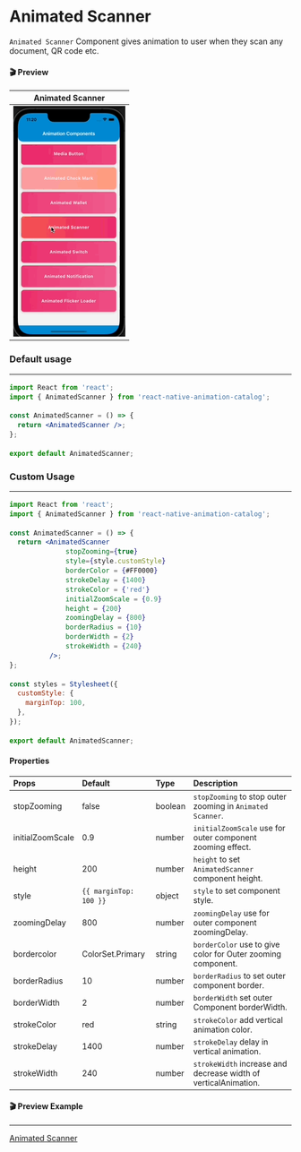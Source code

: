 # Animated Scanner

`Animated Scanner` Component gives animation to user when they scan any document, QR code etc.

#### 🎬 Preview

|            Animated Scanner             |
| :-------------------------------------: |
| ![alt_tag](/assets/AnimatedScanner.gif) |

### Default usage

---

```jsx
import React from 'react';
import { AnimatedScanner } from 'react-native-animation-catalog';

const AnimatedScanner = () => {
  return <AnimatedScanner />;
};

export default AnimatedScanner;
```

### Custom Usage

---

```jsx
import React from 'react';
import { AnimatedScanner } from 'react-native-animation-catalog';

const AnimatedScanner = () => {
  return <AnimatedScanner
              stopZooming={true}
              style={style.customStyle}
              borderColor = {#FF0000}
              strokeDelay = {1400}
              strokeColor = {'red'}
              initialZoomScale = {0.9}
              height = {200}
              zoomingDelay = {800}
              borderRadius = {10}
              borderWidth = {2}
              strokeWidth = {240}
          />;
};

const styles = Stylesheet({
  customStyle: {
    marginTop: 100,
  },
});

export default AnimatedScanner;
```

#### Properties

| Props            | Default                | Type    | Description                                                     |
| :--------------- | :--------------------- | :------ | :-------------------------------------------------------------- |
| stopZooming      | false                  | boolean | `stopZooming` to stop outer zooming in `Animated Scanner`.      |
| initialZoomScale | 0.9                    | number  | `initialZoomScale` use for outer component zooming effect.      |
| height           | 200                    | number  | `height` to set `AnimatedScanner` component height.             |
| style            | `{{ marginTop: 100 }}` | object  | `style` to set component style.                                 |
| zoomingDelay     | 800                    | number  | `zoomingDelay` use for outer component zoomingDelay.            |
| bordercolor      | ColorSet.Primary       | string  | `borderColor` use to give color for Outer zooming component.    |
| borderRadius     | 10                     | number  | `borderRadius` to set outer component border.                   |
| borderWidth      | 2                      | number  | `borderWidth` set outer Component borderWidth.                  |
| strokeColor      | red                    | string  | `strokeColor` add vertical animation color.                     |
| strokeDelay      | 1400                   | number  | `strokeDelay` delay in vertical animation.                      |
| strokeWidth      | 240                    | number  | `strokeWidth` increase and decrease width of verticalAnimation. |

#### 🎬 Preview Example

---

[Animated Scanner](/example/src/modules/AnimatedScanner/AnimatedScannerScreen.tsx)
